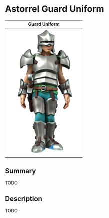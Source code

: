 # Astorrel Guard Uniform

| Guard Uniform |
|:---:|
| <img src="https://raw.githubusercontent.com/jesskelsall/astarus-images/main/people/portraits/5afda93c9eb6daf0.png" height="400" /> |
| |

## Summary

TODO

## Description

TODO
